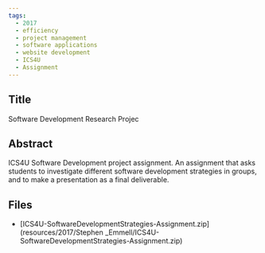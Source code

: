 ```yaml
---
tags:
  - 2017
  - efficiency
  - project management
  - software applications
  - website development
  - ICS4U
  - Assignment
---
```

    
## Title

Software Development Research Projec

## Abstract

ICS4U Software Development project assignment. An assignment that asks students to investigate different software development strategies in groups, and to make a presentation as a final deliverable.

## Files

- [ICS4U-SoftwareDevelopmentStrategies-Assignment.zip](resources/2017/Stephen	_Emmell/ICS4U-SoftwareDevelopmentStrategies-Assignment.zip)

